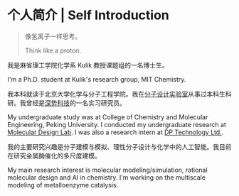 # 个人简介 | Self Introduction
> 像氢离子一样思考。
>
> Think like a proton.

我是麻省理工学院化学系 Kulik 教授课题组的一名博士生。

I'm a Ph.D. student at Kulik's research group, MIT Chemistry.

我本科就读于北京大学化学与分子工程学院。我在[分子设计实验室](http://mdl.ipc.pku.edu.cn/mdlweb/home-cn.php)从事过本科生科研。我曾经是[深势科技](https://www.dp.tech/)的一名实习研究员。

My undergraduate study was at College of Chemistry and Molecular Engineering, Peking University. I conducted my undergraduate research at [Molecular Design Lab](http://mdl.ipc.pku.edu.cn/mdlweb/home.php). I was also a research intern at [DP Technology Ltd.](https://www.dp.tech/en). 

我的主要研究兴趣是分子建模与模拟、理性分子设计与化学中的人工智能。我目前在研究金属酶催化的多尺度建模。

My main research interest is molecular modeling/simulation, rational molecular design and AI in chemistry. I'm working on the multiscale modeling of metalloenzyme catalysis.
